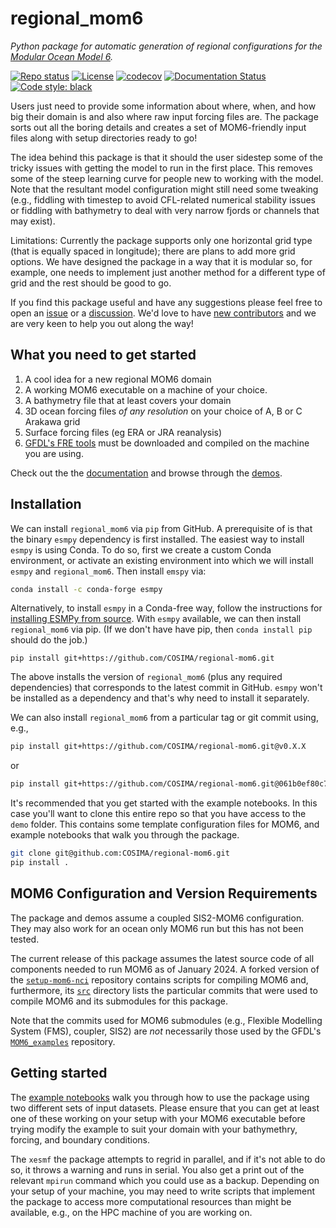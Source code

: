 # regional_mom6

*Python package for automatic generation of regional configurations for the [Modular Ocean Model 6](https://github.com/mom-ocean/MOM6).*

[![Repo status](https://www.repostatus.org/badges/latest/active.svg?style=flat-square)](https://www.repostatus.org/#active) [![License](https://img.shields.io/badge/License-MIT-blue.svg?style=flat-square)](https://mit-license.org) [![codecov](https://codecov.io/gh/COSIMA/regional-mom6/branch/main/graph/badge.svg?token=7OEZ1UZRY4)](https://codecov.io/gh/COSIMA/regional-mom6) [![Documentation Status](https://readthedocs.org/projects/regional-mom6/badge/?version=latest)](https://regional-mom6.readthedocs.io/en/latest/?badge=latest) [![Code style: black](https://img.shields.io/badge/code%20style-black-000000.svg)](https://github.com/psf/black)

Users just need to provide some information about where, when, and how big their domain is and also where raw input forcing files are. The package sorts out all the boring details and creates a set of MOM6-friendly input files along with setup directories ready to go! 

The idea behind this package is that it should the user sidestep some of the tricky issues with getting the model to run in the first place. This removes some of the steep learning curve for people new to working with the model. Note that the resultant model configuration might still need some tweaking (e.g., fiddling with timestep to avoid CFL-related numerical stability issues or fiddling with bathymetry to deal with very narrow fjords or channels that may exist).

Limitations: Currently the package supports only one horizontal grid type (that is equally spaced in longitude); there are plans to add more grid options. We have designed the package in a way that it is modular so, for example, one needs to implement just another method for a different type of grid and the rest should be good to go.

If you find this package useful and have any suggestions please feel free to open an [issue](https://github.com/COSIMA/regional-mom6/issues) or a [discussion](https://github.com/COSIMA/regional-mom6/discussions). We'd love to have [new contributors](https://regional-mom6.readthedocs.io/en/latest/contributing.html) and we are very keen to help you out along the way!

## What you need to get started
1. A cool idea for a new regional MOM6 domain
2. A working MOM6 executable on a machine of your choice. 
3. A bathymetry file that at least covers your domain
4. 3D ocean forcing files *of any resolution* on your choice of A, B or C Arakawa grid
5. Surface forcing files (eg ERA or JRA reanalysis)
6. [GFDL's FRE tools](https://github.com/NOAA-GFDL/FRE-NCtools) must be downloaded and compiled on the machine you are using.

Check out the the [documentation](https://regional-mom6.readthedocs.io/en/latest/) and browse through the [demos](https://regional-mom6.readthedocs.io/en/latest/demos.html).

## Installation

We can install `regional_mom6` via `pip` from GitHub. A prerequisite of is that the binary `esmpy`
dependency is first installed. The easiest way to install `esmpy` is using Conda.
To do so, first we create a custom Conda environment, or activate an existing environment
into which we will install `esmpy` and `regional_mom6`. Then install `emspy` via:

```bash
conda install -c conda-forge esmpy
```

Alternatively, to install `esmpy` in a Conda-free way, follow the instructions for [installing ESMPy from
source](https://earthsystemmodeling.org/esmpy_doc/release/latest/html/install.html#installing-esmpy-from-source).
With `esmpy` available, we can then install `regional_mom6` via pip. (If we don't have have pip, then
`conda install pip` should do the job.)

```{code-block} bash
pip install git+https://github.com/COSIMA/regional-mom6.git
```

The above installs the version of `regional_mom6` (plus any required dependencies) that corresponds
to the latest commit in GitHub. `esmpy` won't be installed as a dependency and that's why need to
install it separately.

We can also install `regional_mom6` from a particular tag or git commit using, e.g.,

```bash
pip install git+https://github.com/COSIMA/regional-mom6.git@v0.X.X
```

or

```bash
pip install git+https://github.com/COSIMA/regional-mom6.git@061b0ef80c7cbc04de0566df329c4ea472002f7e
```

It's recommended that you get started with the example notebooks. In this case you'll want to clone this
entire repo so that you have access to the `demo` folder. This contains some template configuration files
for MOM6, and example notebooks that walk you through the package. 

```bash 
git clone git@github.com:COSIMA/regional-mom6.git
pip install .
```


## MOM6 Configuration and Version Requirements
The package and demos assume a coupled SIS2-MOM6 configuration. They may also work for an ocean only
MOM6 run but this has not been tested. 

The current release of this package assumes the latest source code of all components needed to run MOM6 as of
January 2024. A forked version of the [`setup-mom6-nci`](https://github.com/ashjbarnes/setup-mom6-nci) repository
contains scripts for compiling MOM6 and, furthermore, its [`src`](https://github.com/ashjbarnes/setup-mom6-nci/tree/setup-mom6/src)
directory lists the particular commits that were used to compile MOM6 and its submodules for this package.

Note that the commits used for MOM6 submodules (e.g., Flexible Modelling System (FMS), coupler, SIS2) are _not_
necessarily those used by the GFDL's [`MOM6_examples`](https://github.com/NOAA-GFDL/MOM6-examples) repository.

## Getting started

The [example notebooks](https://regional-mom6.readthedocs.io/en/latest/demos.html) walk you through how to use
the package using two different sets of input datasets. Please ensure that you can get at least one of these working
on your setup with your MOM6 executable before trying modify the example to suit your domain with your bathymethry,
forcing, and boundary conditions.

The `xesmf` the package attempts to regrid in parallel, and if it's not able to do so, it throws a warning and
runs in serial. You also get a print out of the relevant `mpirun` command which you could use as a backup.
Depending on your setup of your machine, you may need to write scripts that implement the package to access more
computational resources than might be available, e.g., on the HPC machine of you are working on.
